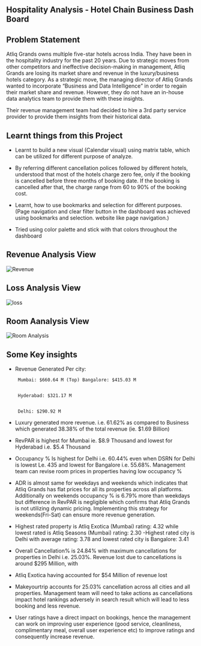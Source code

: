 ## Hospitality Analysis - Hotel Chain Business Dash Board

## Problem Statement

Atliq Grands owns multiple five-star hotels across India. They have been in the hospitality industry for the past 20 years. Due to strategic moves from other competitors and ineffective decision-making in management, Atliq Grands are losing its market share and revenue in the luxury/business hotels category. As a strategic move, the managing director of Atliq Grands wanted to incorporate “Business and Data Intelligence” in order to regain their market share and revenue. However, they do not have an in-house data analytics team to provide them with these insights.

Their revenue management team had decided to hire a 3rd party service provider to provide them insights from their historical data.


## Learnt things from this Project
- Learnt to build a new visual (Calendar visual) using matrix table, which can be utilized for different purpose of analyze.
 
- By referring different cancellation polices followed by different hotels, understood that most of the hotels charge zero fee, only if the booking is cancelled before three months of booking date. If the booking is cancelled after that, the charge range from 60 to 90% of the booking cost.

- Learnt, how to use bookmarks and selection for different purposes. (Page navigation and clear filter button in the dashboard was achieved using bookmarks and selection. website like page navigation.)

- Tried using color palette and stick with that colors throughout the dashboard 

## Revenue Analysis View

![Revenue](https://github.com/user-attachments/assets/eb66f894-79ef-4906-bfcc-2d81bdfa8331)

## Loss Analysis View 

![loss](https://github.com/user-attachments/assets/cc51db59-3050-423d-be7a-692a74713c0b)

## Room Aanalysis View 

![Room Analysis](https://github.com/user-attachments/assets/4233314d-d6af-4754-9dd3-a8ab636c090a)

## Some Key insights

- Revenue Generated Per city:


       Mumbai: $660.64 M (Top) Bangalore: $415.03 M


       Hyderabad: $321.17 M


       Delhi: $290.92 M


- Luxury generated more revenue. i.e. 61.62% as compared to Business which generated 38.38% of the total revenue (ie. $1.69 Billion)


- RevPAR is highest for Mumbai ie. $8.9 Thousand and lowest for Hyderabad i.e. $5.4 Thousand


- Occupancy % Is highest for Delhi i.e. 60.44% even when DSRN for Delhi is lowest Le. 435 and lowest for Bangalore i.e. 55.68%. Management team can revise room prices in properties having low occupancy %


- ADR is almost same for weekdays and weekends which indicates that Atliq Grands has flat prices for all its properties across all platforms. Additionally on weekends occupancy % is 6.79% more than weekdays but difference in RevPAR is negligible which confirms that Atliq Grands is not utilizing dynamic pricing. Implementing this strategy for weekends(Fri-Sat) can ensure more revenue generation.


- Highest rated property is Atliq Exotica (Mumbai) rating: 4.32 while lowest rated is Atliq Seasons (Mumbai) rating: 2.30 -Highest rated city is Delhi with average rating: 3.78 and lowest rated city is Bangalore: 3.41


- Overall Cancellation% is 24.84% with maximum cancellations for properties in Delhi i.e. 25.03%. Revenue lost due to cancellations is around $295 Million, with


- Atliq Exotica having accounted for $54 Million of revenue lost


- Makeyourtrip accounts for 25.03% cancellation across all cities and all properties. Management team will need to take actions as cancellations impact hotel rankings adversely in search result which will lead to less booking and less revenue.


- User ratings have a direct impact on bookings, hence the management can work on improving user experience (good service, cleanliness, complimentary meal, overall user experience etc) to improve ratings and consequently increase revenue.


